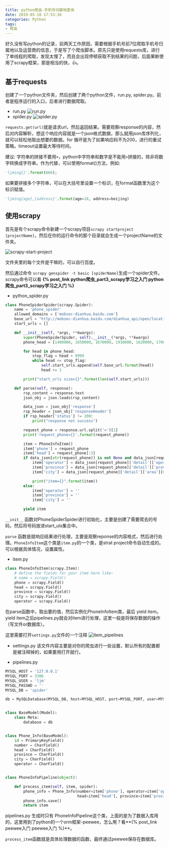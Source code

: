 ```yaml
---
title: python爬虫-手机号归属地查询
date: 2019-05-18 17:53:10
categories: Python
tags:
- 爬虫
---
```


好久没有写python的记录，前两天工作原因，需要根据手机号前7位爬取手机号归属地以及运营商的信息，于是写了个爬虫脚本。原先只是使用requests库，进行了单线程的爬取，发现太慢了，而且会出现停顿获取不到结果的问题，后面果断使用了scrapy框架，那是相当的快，👍。

<!--more-->

## 基于requests
创建了一个python文件夹，然后创建了两个python文件，run.py, spider.py。前者是程序运行的入口，后者进行数据爬取。

- run.py
![run.py](runpy.png)
- spider.py
![spider.py](spiderpy.png)

`requests.get(url)`就是请求url，然后返回结果。需要观察response的内容，然后对内容解析，想这个响应内容就是一个json格式数据，那么就用json库序列化，就可以轻松地取出想要的数据。for 循坏是为了如果响应码不为200，进行的重试策略。timeout设置最大等待时间。

建议: 字符串的拼接不要用`+`，python中字符串和数字是不能用`+`拼接的，除非将数字转换成字符串。作为代替，可以使用format()方法，例如:
```python
'ljming{}'.format(666);
```
如果要拼接多个字符串，可以在大括号里设置一个标识，在format函数里为这个标识赋值。
```python
'ljming{age},{address}'.format(age=18, address=beijing)
```

## 使用scrapy

首先是有个scrapy命令新建一个scrapy项目`scrapy startproject [projectName]`，然后在你的运行命令的那个目录就会生成一个projectName的文件夹。

![scrapy-start-project](startproject.png)

文件夹里的每个文件是干嘛的，可以自行百度。

然后通过命令 `scrapy genspider -t basic [spiderName]`生成一个spider文件。scrapy命令可以看 **{% post_link python爬虫_part3_scrapy学习之入门 python爬虫_part3_scrapy学习之入门 %}**

- python_spider.py

```python
class PhoneSpiderSpider(scrapy.Spider):
    name = 'phone_spider'
    allowed_domains = ['mobsec-dianhua.baidu.com']
    base_url = "http://mobsec-dianhua.baidu.com/dianhua_api/open/location?tel={}"
    start_urls = []

    def __init__(self, *args, **kwargs):
        super(PhoneSpiderSpider, self).__init__(*args, **kwargs)
        phone_head = [1480000, 1650000, 1670000, 1910000, 1620000, 1700000, 1710000]

        for head in phone_head:
            stop_flag = head + 9999
            while head <= stop_flag:
                self.start_urls.append(self.base_url.format(head))
                head += 1

        print("start_urls size={}".format(len(self.start_urls)))

    def parse(self, response):
        rsp_content = response.text
        json_obj = json.loads(rsp_content)

        data_json = json_obj['response']
        rsp_header = json_obj['responseHeader']
        if rsp_header['status'] != 200:
            print("response not success")

        request_phone = response.url.split('=')[1]
        print('request_phone={}'.format(request_phone))

        item = PhoneInfoItem()
        item['phone'] = request_phone
        item['head'] = request_phone[:3]
        if data_json[str(request_phone)] is not None and data_json[request_phone]['detail'] is not None:
            item['operator'] = data_json[request_phone]['detail']['operator']
            item['province'] = data_json[request_phone]['detail']['province']
            item['city'] = data_json[request_phone]['detail']['area'][0]['city']

            print("item={}".format(item))
        else:
            item['operator'] = ''
            item['province'] = ''
            item['city'] = ''

        yield item
```

`__init__` 函数对PhoneSpiderSpider进行初始化，主要是创建了需要爬去的号码，然后将号码放进start_uls集合中。

`parse` 函数是就响应结果进行处理，主要是观察reponse的内容格式，然后进行处理。`PhoneInfoItem`这个类是`item.py`的一个类，是strat project命令自动生成的。可以根据具体情况，设置属性。

- item.py

```python
class PhoneInfoItem(scrapy.Item):
    # define the fields for your item here like:
    # name = scrapy.Field()
    phone = scrapy.Field()
    head = scrapy.Field()
    province = scrapy.Field()
    city = scrapy.Field()
    operator = scrapy.Field()
```

在parse函数中，取出要的值，然后实例化PhoneInfoItem类，最后 yield item。yield item之后pipelines.py就会对item进行处理，这里一般是将保存数据的操作（写文件or数据库）。

这里需要打开`settings.py`文件的一个注释
![item_pipelines](itempipelines.png)

- settings.py
该文件内容主要是对你的爬虫进行一些设置，默认所有的配置都是被注释掉的，如果要用打开就行。

- pipelines.py

```python
MYSQL_HOST = '127.0.0.1'
MYSQL_PORT = 3306
MYSQL_USER = 'ljm'
MYSQL_PASSWD = ''
MYSQL_DB = 'spider'

db = MySQLDatabase(MYSQL_DB, host=MYSQL_HOST, port=MYSQL_PORT, user=MYSQL_USER, passwd=MYSQL_PASSWD)


class BaseModel(Model):
    class Meta:
        database = db


class Phone_Info(BaseModel):
    id = PrimaryKeyField()
    number = CharField()
    head = CharField()
    province = CharField()
    city = CharField()
    operator = CharField()


class PhoneInfoPipeline(object):

    def process_item(self, item, spider):
        phone_info = Phone_Info(number=item['phone'], operator=item['operator'],
                                head=item['head'], province=item['province'], city=item['city'])
        phone_info.save()
        return item

```
pipelines.py 生成时只有 PhoneInfoPipeline这个类，上面的是为了数据入库用的，这里用到了python的一个orm框架-peewee，怎么用？看**{% post_link peewee入门 peewee入门 %}**。

`process_item`函数就是具体处理数据的函数，最终通过peewee保存在数据库。